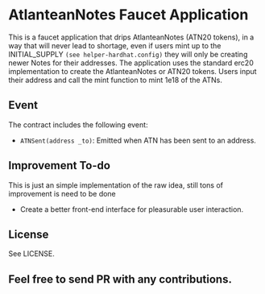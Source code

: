 # AtlanteanNotes Faucet Application

This is a faucet application that drips AtlanteanNotes (ATN20 tokens), in a way that will never lead to shortage, even if users mint up to the INITIAL_SUPPLY `(see helper-hardhat.config)` they will only be creating newer Notes for their addresses.
The application uses the standard erc20 implementation to create the AtlanteanNotes or ATN20 tokens. 
Users input their address and call the mint function to mint 1e18 of the ATNs.


## Event

The contract includes the following event:

-   `ATNSent(address _to)`: Emitted when ATN has been sent to an address.


## Improvement To-do

This is just an simple implementation of the raw idea, still tons of improvement is need to be done

-   Create a better front-end interface for pleasurable user interaction.

## License

See LICENSE.

## Feel free to send PR with any contributions.